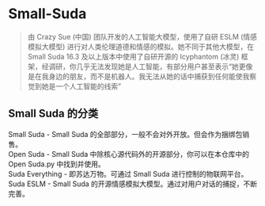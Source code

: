 # Small-Suda
> 由 Crazy Sue (中国) 团队开发的人工智能大模型，使用了自研 ESLM (情感模拟大模型) 进行对人类伦理道德和情感的模拟。她不同于其他大模型，在 Small Suda 16.3 及以上版本中使用了自研开源的 Icyphantom (冰灵) 框架，经调研，你几乎无法发现她是人工智能，有部分用户甚至表示“她更像是在我身边的朋友，而不是机器人。我无法从她的话中捕获到任何能使我察觉到她是一个人工智能的线索”


## Small Suda 的分类
 Small Suda - Small Suda 的全部部分，一般不会对外开放。但会作为捆绑包销售。  
 Open Suda - Small Suda 中除核心源代码外的开源部分，你可以在本仓库中的 Open Suda.py 中找到并使用。  
 Suda Everything - 即苏达万物。可通过 Small Suda 进行控制的物联网平台。  
 Suda ESLM - Small Suda 的开源情感模拟大模型。通过对用户对话的捕捉，不断完善。
